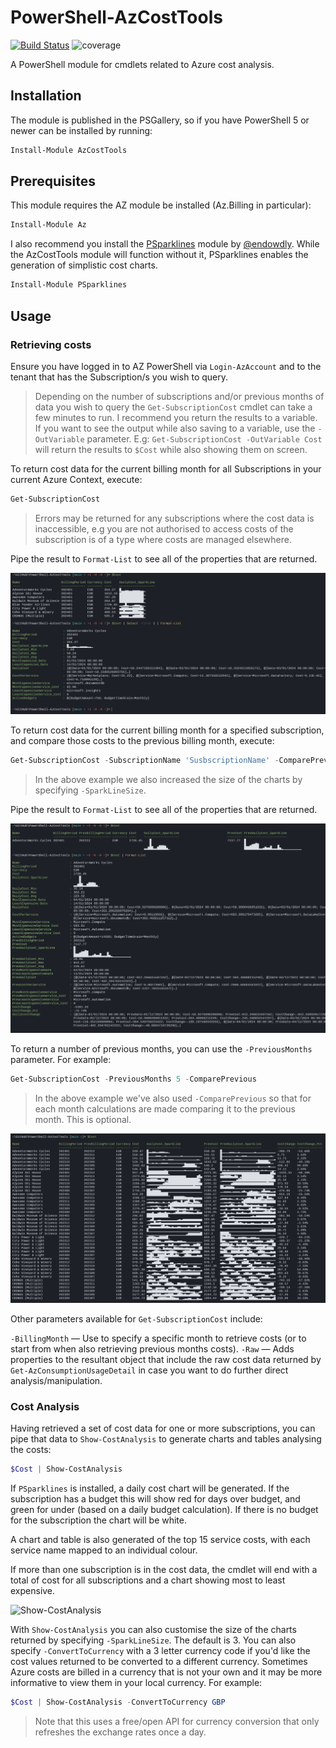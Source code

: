 # PowerShell-AzCostTools

[![Build Status](https://dev.azure.com/markwragg/GitHub/_apis/build/status/markwragg.PowerShell-AzCostTools?branchName=main)](https://dev.azure.com/markwragg/GitHub/_build/latest?definitionId=11&branchName=main) ![coverage](https://img.shields.io/badge/coverage-93%25-brightgreen.svg)

A PowerShell module for cmdlets related to Azure cost analysis.

## Installation

The module is published in the PSGallery, so if you have PowerShell 5 or newer can be installed by running:

```powershell
Install-Module AzCostTools
```

## Prerequisites

This module requires the AZ module be installed (Az.Billing in particular):

```powershell
Install-Module Az
```

I also recommend you install the [PSparklines](https://github.com/endowdly/PSparklines) module by [@endowdly](https://github.com/endowdly). While the AzCostTools module will function without it,  PSparklines enables the generation of simplistic cost charts.

```powershell
Install-Module PSparklines
```

## Usage

### Retrieving costs

Ensure you have logged in to AZ PowerShell via `Login-AzAccount` and to the tenant that has the Subscription/s you wish to query.

> Depending on the number of subscriptions and/or previous months of data you wish to query the `Get-SubscriptionCost` cmdlet can take a few minutes to run.
> I recommend you return the results to a variable. If you want to see the output while also saving to a variable, use the `-OutVariable` parameter.
> E.g: `Get-SubscriptionCost -OutVariable Cost` will return the results to `$Cost` while also showing them on screen.

To return cost data for the current billing month for all Subscriptions in your current Azure Context, execute:

```powershell
Get-SubscriptionCost
```

> Errors may be returned for any subscriptions where the cost data is inaccessible, e.g you are not authorised to access costs of the subscription is of a type where costs are managed elsewhere.

Pipe the result to `Format-List` to see all of the properties that are returned.

![Get-SubscriptionCost](https://github.com/markwragg/PowerShell-AzCostTools/blob/main/Media/Get-SubscriptionCost.png)

To return cost data for the current billing month for a specified subscription, and compare those costs to the previous billing month, execute:

```powershell
Get-SubscriptionCost -SubscriptionName 'SusbscriptionName' -ComparePrev -SparkLineSize 3
```
> In the above example we also increased the size of the charts by specifying `-SparkLineSize`.

Pipe the result to `Format-List` to see all of the properties that are returned.

![Get-SubscriptionCost](https://github.com/markwragg/PowerShell-AzCostTools/blob/main/Media/Get-SubscriptionCost-ComparePrev.png)

To return a number of previous months, you can use the `-PreviousMonths` parameter. For example:

```powershell
Get-SubscriptionCost -PreviousMonths 5 -ComparePrevious
```

> In the above example we've also used `-ComparePrevious` so that for each month calculations are made comparing it to the previous month. This is optional.

![Get-SubscriptionCost](https://github.com/markwragg/PowerShell-AzCostTools/blob/main/Media/Cost-MultipleSubscription-PrevMonths-ComparePrev.png)

Other parameters available for `Get-SubscriptionCost` include:

`-BillingMonth` — Use to specify a specific month to retrieve costs (or to start from when also retrieving previous months costs).
`-Raw` — Adds properties to the resultant object that include the raw cost data returned by `Get-AzConsumptionUsageDetail` in case you want to do further direct analysis/manipulation.

### Cost Analysis

Having retrieved a set of cost data for one or more subscriptions, you can pipe that data to `Show-CostAnalysis` to generate charts and tables analysing the costs:

```powershell
$Cost | Show-CostAnalysis
```

If `PSparklines` is installed, a daily cost chart will be generated. If the subscription has a budget this will show red for days over budget, and green for under (based on a daily budget calculation).
If there is no budget for the subscription the chart will be white.

A chart and table is also generated of the top 15 service costs, with each service name mapped to an individual colour.

If more than one subscription is in the cost data, the cmdlet will end with a total of cost for all subscriptions and a chart showing most to least expensive.

![Show-CostAnalysis](https://github.com/markwragg/PowerShell-AzCostTools/blob/main/Media/Show-CostAnalysis.gif)

With `Show-CostAnalysis` you can also customise the size of the charts returned by specifying `-SparkLineSize`. The default is 3.
You can also specify `-ConvertToCurrency` with a 3 letter currency code if you'd like the cost values returned to be converted to a different currency. 
Sometimes Azure costs are billed in a currency that is not your own and it may be more informative to view them in your local currency. For example:

```powershell
$Cost | Show-CostAnalysis -ConvertToCurrency GBP
```

> Note that this uses a free/open API for currency conversion that only refreshes the exchange rates once a day.
